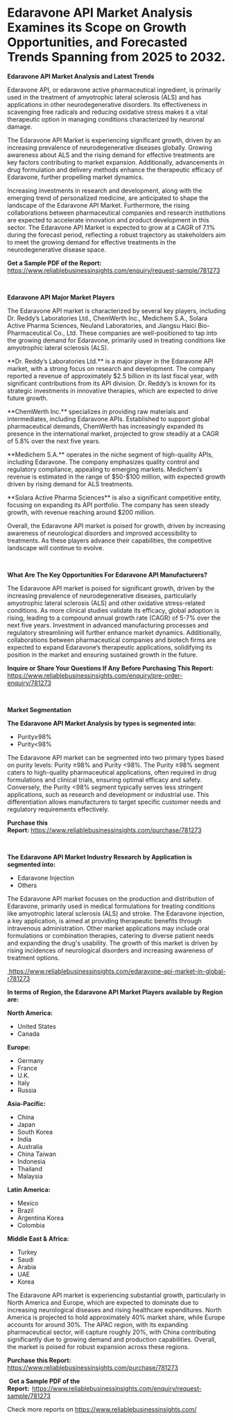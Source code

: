 <p><h1>Edaravone API Market Analysis Examines its Scope on Growth Opportunities, and Forecasted Trends Spanning from 2025 to 2032.</h1></p><p><strong>Edaravone API Market Analysis and Latest Trends</strong></p>
<p><p>Edaravone API, or edaravone active pharmaceutical ingredient, is primarily used in the treatment of amyotrophic lateral sclerosis (ALS) and has applications in other neurodegenerative disorders. Its effectiveness in scavenging free radicals and reducing oxidative stress makes it a vital therapeutic option in managing conditions characterized by neuronal damage.</p><p>The Edaravone API Market is experiencing significant growth, driven by an increasing prevalence of neurodegenerative diseases globally. Growing awareness about ALS and the rising demand for effective treatments are key factors contributing to market expansion. Additionally, advancements in drug formulation and delivery methods enhance the therapeutic efficacy of Edaravone, further propelling market dynamics.</p><p>Increasing investments in research and development, along with the emerging trend of personalized medicine, are anticipated to shape the landscape of the Edaravone API Market. Furthermore, the rising collaborations between pharmaceutical companies and research institutions are expected to accelerate innovation and product development in this sector. The Edaravone API Market is expected to grow at a CAGR of 7.1% during the forecast period, reflecting a robust trajectory as stakeholders aim to meet the growing demand for effective treatments in the neurodegenerative disease space.</p></p>
<p><strong>Get a Sample PDF of the Report:&nbsp;</strong> <a href="https://www.reliablebusinessinsights.com/enquiry/request-sample/781273?utm_campaign=3273&utm_medium=2&utm_source=Github&utm_content=ia&utm_term=26032025&utm_id=edaravone-api">https://www.reliablebusinessinsights.com/enquiry/request-sample/781273</a></p>
<p>&nbsp;</p>
<p><strong>Edaravone API Major Market Players</strong></p>
<p><p>The Edaravone API market is characterized by several key players, including Dr. Reddy’s Laboratories Ltd., ChemWerth Inc., Medichem S.A., Solara Active Pharma Sciences, Neuland Laboratories, and Jiangsu Haici Bio-Pharmaceutical Co., Ltd. These companies are well-positioned to tap into the growing demand for Edaravone, primarily used in treating conditions like amyotrophic lateral sclerosis (ALS).</p><p>**Dr. Reddy’s Laboratories Ltd.** is a major player in the Edaravone API market, with a strong focus on research and development. The company reported a revenue of approximately $2.5 billion in its last fiscal year, with significant contributions from its API division. Dr. Reddy’s is known for its strategic investments in innovative therapies, which are expected to drive future growth.</p><p>**ChemWerth Inc.** specializes in providing raw materials and intermediates, including Edaravone APIs. Established to support global pharmaceutical demands, ChemWerth has increasingly expanded its presence in the international market, projected to grow steadily at a CAGR of 5.8% over the next five years.</p><p>**Medichem S.A.** operates in the niche segment of high-quality APIs, including Edaravone. The company emphasizes quality control and regulatory compliance, appealing to emerging markets. Medichem's revenue is estimated in the range of $50-$100 million, with expected growth driven by rising demand for ALS treatments.</p><p>**Solara Active Pharma Sciences** is also a significant competitive entity, focusing on expanding its API portfolio. The company has seen steady growth, with revenue reaching around $200 million. </p><p>Overall, the Edaravone API market is poised for growth, driven by increasing awareness of neurological disorders and improved accessibility to treatments. As these players advance their capabilities, the competitive landscape will continue to evolve.</p></p>
<p>&nbsp;</p>
<p><strong>What Are The Key Opportunities For Edaravone API Manufacturers?</strong></p>
<p><p>The Edaravone API market is poised for significant growth, driven by the increasing prevalence of neurodegenerative diseases, particularly amyotrophic lateral sclerosis (ALS) and other oxidative stress-related conditions. As more clinical studies validate its efficacy, global adoption is rising, leading to a compound annual growth rate (CAGR) of 5-7% over the next five years. Investment in advanced manufacturing processes and regulatory streamlining will further enhance market dynamics. Additionally, collaborations between pharmaceutical companies and biotech firms are expected to expand Edaravone’s therapeutic applications, solidifying its position in the market and ensuring sustained growth in the future.</p></p>
<p><strong>Inquire or Share Your Questions If Any Before Purchasing This Report:</strong> <a href="https://www.reliablebusinessinsights.com/enquiry/pre-order-enquiry/781273?utm_campaign=3273&utm_medium=2&utm_source=Github&utm_content=ia&utm_term=26032025&utm_id=edaravone-api">https://www.reliablebusinessinsights.com/enquiry/pre-order-enquiry/781273</a></p>
<p>&nbsp;</p>
<p><strong>Market Segmentation</strong></p>
<p><strong>The Edaravone API Market Analysis by types is segmented into:</strong></p>
<p><ul><li>Purity≥98%</li><li>Purity<98%</li></ul></p>
<p><p>The Edaravone API market can be segmented into two primary types based on purity levels: Purity ≥98% and Purity <98%. The Purity ≥98% segment caters to high-quality pharmaceutical applications, often required in drug formulations and clinical trials, ensuring optimal efficacy and safety. Conversely, the Purity <98% segment typically serves less stringent applications, such as research and development or industrial use. This differentiation allows manufacturers to target specific customer needs and regulatory requirements effectively.</p></p>
<p><strong>Purchase this Report:&nbsp;</strong><a href="https://www.reliablebusinessinsights.com/purchase/781273?utm_campaign=3273&utm_medium=2&utm_source=Github&utm_content=ia&utm_term=26032025&utm_id=edaravone-api">https://www.reliablebusinessinsights.com/purchase/781273</a></p>
<p>&nbsp;</p>
<p><strong>The Edaravone API Market Industry Research by Application is segmented into:</strong></p>
<p><ul><li>Edaravone Injection</li><li>Others</li></ul></p>
<p><p>The Edaravone API market focuses on the production and distribution of Edaravone, primarily used in medical formulations for treating conditions like amyotrophic lateral sclerosis (ALS) and stroke. The Edaravone injection, a key application, is aimed at providing therapeutic benefits through intravenous administration. Other market applications may include oral formulations or combination therapies, catering to diverse patient needs and expanding the drug's usability. The growth of this market is driven by rising incidences of neurological disorders and increasing awareness of treatment options.</p></p>
<p><a href="https://www.reliablebusinessinsights.com/edaravone-api-market-in-global-r781273?utm_campaign=3273&utm_medium=2&utm_source=Github&utm_content=ia&utm_term=26032025&utm_id=edaravone-api">&nbsp;https://www.reliablebusinessinsights.com/edaravone-api-market-in-global-r781273</a></p>
<p><strong>In terms of Region, the Edaravone API Market Players available by Region are:</strong></p>
<p>
    <p> <strong> North America: </strong>
        <ul>
            <li>United States</li>
            <li>Canada</li>
        </ul>
        </p> 
    <p> <strong> Europe: </strong>
        <ul>
            <li>Germany</li>
            <li>France</li>
            <li>U.K.</li>
            <li>Italy</li>
            <li>Russia</li>
        </ul>
        </p> 
    <p> <strong> Asia-Pacific: </strong>
        <ul>
            <li>China</li>
            <li>Japan</li>
            <li>South Korea</li>
            <li>India</li>
            <li>Australia</li>
            <li>China Taiwan</li>
            <li>Indonesia</li>
            <li>Thailand</li>
            <li>Malaysia</li>
        </ul>
        </p> 
    <p> <strong> Latin America: </strong>
        <ul>
            <li>Mexico</li>
            <li>Brazil</li>
            <li>Argentina Korea</li>
            <li>Colombia</li>
        </ul>
        </p> 
    <p> <strong> Middle East & Africa: </strong>
        <ul>
            <li>Turkey</li>
            <li>Saudi</li>
            <li>Arabia</li>
            <li>UAE</li>
            <li>Korea</li>
        </ul>
    </p>
    </p>
<p><p>The Edaravone API market is experiencing substantial growth, particularly in North America and Europe, which are expected to dominate due to increasing neurological diseases and rising healthcare expenditures. North America is projected to hold approximately 40% market share, while Europe accounts for around 30%. The APAC region, with its expanding pharmaceutical sector, will capture roughly 20%, with China contributing significantly due to growing demand and production capabilities. Overall, the market is poised for robust expansion across these regions.</p></p>
<p><strong>Purchase this Report: </strong><a href="https://www.reliablebusinessinsights.com/purchase/781273?utm_campaign=3273&utm_medium=2&utm_source=Github&utm_content=ia&utm_term=26032025&utm_id=edaravone-api">https://www.reliablebusinessinsights.com/purchase/781273</a></p>
<p>&nbsp;<strong>Get a Sample PDF of the Report:&nbsp;&nbsp;</strong><a href="https://www.reliablebusinessinsights.com/enquiry/request-sample/781273?utm_campaign=3273&utm_medium=2&utm_source=Github&utm_content=ia&utm_term=26032025&utm_id=edaravone-api">https://www.reliablebusinessinsights.com/enquiry/request-sample/781273</a></p>
<p><strong></strong></p>
<p>Check more reports on <a href="https://www.reliablebusinessinsights.com/?utm_campaign=3273&utm_medium=2&utm_source=Github&utm_content=ia&utm_term=26032025&utm_id=edaravone-api">https://www.reliablebusinessinsights.com/</a></p>